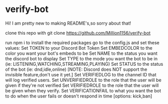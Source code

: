 # verify-bot
 Hi! I am pretty new to making README's,so sorry about that! 


 clone this repo with git clone https://github.com/Million1156/verify-bot

 run npm i to install the required packages
 go to the config.js and set these values:
 Set TOKEN to your Discord Bot Token
 Set EMBEDCOLOR to the color you want your bot's embeds to be
 Set NAME to the status you want the discord bot to display
 Set TYPE to the mode you want the bot to be in (ie: LISTENING,WATCHING,STREAMING,PLAYING)
 Set STATUS to the status of the bot (ie: dnd,idle,online) [NOTE: Discord does NOT support the invisible feature,don't use it yet.]
 Set VERIFIEDLOG to the channel ID that will log verified users.
 Set UNVERIFIEDROLE to the role that the user will be given if they're not verified
 Set VERIFIEDROLE to the role that the user will be given when they verify.
 Set VERIFICATIONFAIL to what you want the bot to do when the user fails or doesn't respond in time [options: kick,ban]
 
